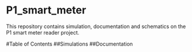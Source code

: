 # P1_smart_meter
This repository contains simulation, documentation and schematics on the P1 smart meter reader project.

#Table of Contents
##Simulations
##Documentation
